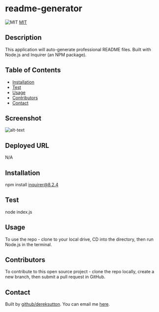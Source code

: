 
# readme-generator

![MIT](https://img.shields.io/badge/license/license-MIT-blue.svg)
[MIT](https://opensource.org/licenses/MIT)

## Description
This application will auto-generate professional README files. Built with Node.js and Inquirer (an NPM package).

## Table of Contents
* [Installation](#Installation)
* [Test](#Test)
* [Usage](#Usage)
* [Contributors](#Contributors)
* [Contact](#Contact)

## Screenshot
![alt-text](N/A)

## Deployed URL
N/A

## Installation
npm install inquirer@8.2.4

## Test
node index.js

## Usage
To use the repo - clone to your local drive, CD into the directory, then run Node.js in the terminal.

## Contributors
To contribute to this open source project - clone the repo locally, create a new branch, then submit a pull request in GitHub.

## Contact
Built by [github/dereksutton](https://github.com/dereksutton). You can email me [here](mailto:dereksutton86@gmail.com).
